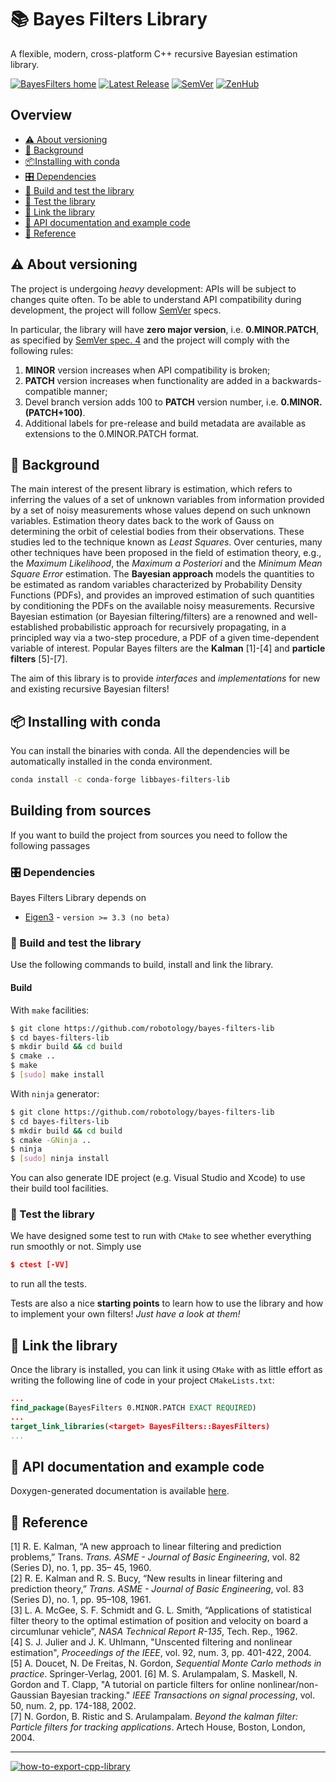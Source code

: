 # 📚 Bayes Filters Library

A flexible, modern, cross-platform C++ recursive Bayesian estimation library.

[![BayesFilters home](https://img.shields.io/badge/BayesFilters-Home%20%26%20Doc-E0C57F.svg?style=flat-square)](https://robotology.github.io/bayes-filters-lib/doc/html/index.html) [![Latest Release](https://img.shields.io/github/release/robotology/bayes-filters-lib.svg?style=flat-square&label=Latest%20Release)](https://github.com/robotology/bayes-filters-lib/releases) [![SemVer](https://img.shields.io/badge/SemVer-2.0.0-brightgreen.svg?style=flat-square)](http://semver.org/) [![ZenHub](https://img.shields.io/badge/Shipping_faster_with-ZenHub-blue.svg?style=flat-square)](https://zenhub.com)


## Overview
- [⚠️ About versioning](#️-about-versioning)
- [📖 Background](#-background)
- [📦Installing with conda](#-installing-with-conda)
- [🎛 Dependencies](#-dependencies)
- [🔨 Build and test the library](#-build-and-test-the-library)
- [🔬 Test the library](#-test-the-library)
- [🔗 Link the library](#-link-the-library)
- [📝 API documentation and example code](#-api-documentation-and-example-code)
- [📑 Reference](#-reference)


## ⚠️ About versioning
The project is undergoing _heavy_ development: APIs will be subject to changes quite often.
To be able to understand API compatibility during development, the project will follow [SemVer](http://semver.org/) specs.

In particular, the library will have **zero major version**, i.e. **0.MINOR.PATCH**, as specified by [SemVer spec. 4](http://semver.org/#spec-item-4) and the project will comply with the following rules:
 1. **MINOR** version increases when API compatibility is broken;
 2. **PATCH** version increases when functionality are added in a backwards-compatible manner;
 3. Devel branch version adds 100 to **PATCH** version number, i.e. **0.MINOR.(PATCH+100)**.
 4. Additional labels for pre-release and build metadata are available as extensions to the 0.MINOR.PATCH format.


## 📖 Background
The main interest of the present library is estimation, which refers to inferring the values of a set of unknown variables from information provided by a set of noisy measurements whose values depend on such unknown variables.
Estimation theory dates back to the work of Gauss on determining the orbit of celestial bodies from their observations.
These studies led to the technique known as _Least Squares_.
Over centuries, many other techniques have been proposed in the field of estimation theory, e.g., the _Maximum Likelihood_, the _Maximum a Posteriori_ and the _Minimum Mean Square Error_ estimation.
The **Bayesian approach** models the quantities to be estimated as random variables characterized by Probability Density Functions (PDFs), and provides an improved estimation of such quantities by conditioning the PDFs on the available noisy measurements.
Recursive Bayesian estimation (or Bayesian filtering/filters) are a renowned and well-established probabilistic approach for recursively propagating, in a principled way via a two-step procedure, a PDF of a given time-dependent variable of interest.
Popular Bayes filters are the **Kalman** [1]-[4] and **particle filters** [5]-[7].

The aim of this library is to provide _interfaces_ and _implementations_ for new and existing recursive Bayesian filters!

## 📦 Installing with conda
You can install the binaries with conda. All the dependencies will be automatically installed in the conda environment.
```bash
conda install -c conda-forge libbayes-filters-lib
```

## Building from sources
If you want to build the project from sources you need to follow the following passages
### 🎛 Dependencies
Bayes Filters Library depends on
 - [Eigen3](https://bitbucket.org/eigen/eigen/) - `version >= 3.3 (no beta)`


### 🔨 Build and test the library
Use the following commands to build, install and link the library.

#### Build
With `make` facilities:
```bash
$ git clone https://github.com/robotology/bayes-filters-lib
$ cd bayes-filters-lib
$ mkdir build && cd build
$ cmake ..
$ make
$ [sudo] make install
```

With `ninja` generator:
```bash
$ git clone https://github.com/robotology/bayes-filters-lib
$ cd bayes-filters-lib
$ mkdir build && cd build
$ cmake -GNinja ..
$ ninja
$ [sudo] ninja install
```

You can also generate IDE project (e.g. Visual Studio and Xcode) to use their
build tool facilities.

### 🔬 Test the library
We have designed some test to run with `CMake` to see whether everything run smoothly or not. Simply use
```cmake
$ ctest [-VV]
```
to run all the tests.

Tests are also a nice **starting points** to learn how to use the library and how to implement your own filters! _Just have a look at them!_

## 🔗 Link the library
Once the library is installed, you can link it using `CMake` with as little effort as writing the following line of code in your project `CMakeLists.txt`:
```cmake
...
find_package(BayesFilters 0.MINOR.PATCH EXACT REQUIRED)
...
target_link_libraries(<target> BayesFilters::BayesFilters)
...
```

## 📝 API documentation and example code
Doxygen-generated documentation is available [here](https://robotology.github.io/bayes-filters-lib/doc/html/index.html).


## 📑 Reference
[1] R. E. Kalman, “A new approach to linear filtering and prediction problems,” Trans. _Trans. ASME - Journal of Basic Engineering_, vol. 82 (Series D), no. 1, pp. 35– 45, 1960.  
[2] R. E. Kalman and R. S. Bucy, “New results in linear filtering and prediction theory,” _Trans. ASME - Journal of Basic Engineering_, vol. 83 (Series D), no. 1, pp. 95–108, 1961.  
[3] L. A. McGee, S. F. Schmidt and G. L. Smith, “Applications of statistical filter theory to the optimal estimation of position and velocity on board a circumlunar vehicle”, _NASA Technical Report R-135_, Tech. Rep., 1962.  
[4] S. J. Julier and J. K. Uhlmann, "Unscented filtering and nonlinear estimation", _Proceedings of the IEEE_, vol. 92, num. 3, pp. 401-422, 2004.  
[5] A. Doucet, N. De Freitas, N. Gordon, _Sequential Monte Carlo methods in practice_. Springer-Verlag, 2001.
[6] M. S. Arulampalam, S. Maskell, N. Gordon and T. Clapp, "A tutorial on particle filters for online nonlinear/non-Gaussian Bayesian tracking." _IEEE Transactions on signal processing_, vol. 50, num. 2, pp. 174-188, 2002.  
[7] N. Gordon, B. Ristic and S. Arulampalam. _Beyond the kalman filter: Particle filters for tracking applications_. Artech House, Boston, London, 2004.


---
[![how-to-export-cpp-library](https://img.shields.io/badge/-Project%20Template-brightgreen.svg?style=flat-square&logo=data%3Aimage%2Fpng%3Bbase64%2CiVBORw0KGgoAAAANSUhEUgAAAEAAAAA9CAYAAAAd1W%2FBAAAABmJLR0QA%2FwD%2FAP%2BgvaeTAAAACXBIWXMAAAsTAAALEwEAmpwYAAAAB3RJTUUH4QEFECsmoylg4QAABRdJREFUaN7tmmuIVVUUx%2F%2F7OmpaaGP6oedkGJWNIWoFVqRZGkIPSrAQgqhEqSYxszeFUB%2FCAqcXUaSRZmZP6IFm42QEUWAjqT1EQ0dLHTMfaWajv76sM%2BxO59znuY%2Bcs2CYmXv33mud31577bX3WU5lEEDOueDvfpLGSBolaaiksyUNknRyqNs%2BSR2SfrKf1ZJaJG11zv1rzJoX4ETgYWAtpcuvwCvABQHcJMUlPevAi5KmxTTbKalN0hZJ2yRlvO%2BOlzTYvOScmP5fSrreOber1mZcQF9gU2j2dgDNwLgixmwE7ge%2BC415FDi%2FFt1%2BuWfkRuBqH1CJYw8B3vfG7wR61NLDn%2BoZt6IcHma%2F7%2FX0zEo6HpRi4KWeYWOTNswfz9OzoKpr3ov2s4HNnmHtwMAy6Vvk6VkPjKkWgInA5zm2r0eBulJn3P6%2FEdgZo2c%2F8BDQu9wP3Qg8DRyIMGJPFhCfAjOAUcAgwOXQ08%2BC3hSb8SMF5AyfANcG4Iteip7L9QMejNjeAlkEjLZ1n490Ah023g%2FAZ0AL8DWwAdgO%2FBnT9y%2Fgdm8CllggbI9ouxeYD4wsNtBcBXwcY8hGYGqo7xjKJyuAyZ6uQ%2Fb5fO%2BzEcCbMf23ANNzeZ6AYcA8oxeWbcDcIAGJWKOlANgCfGNesBR4Cpjqz15ocgIAr0Z4bE%2FgDhsvSt71kzJAAm7O4uJvABfnSmhKBNBY4PL8D4CYdqcBc4CDETp%2Fs3g2SDFGNRVoVCkARhQYlwJ5vgD7JgDLInTvzsT0mQd8BFyTTzrrnGstd84hqR5Y5321LJtNHrABks6V1FfSkVCzeuUxQweAl4Ah2WAAd5XDA4AzgOdCfVbmAe4G22GI2SXATnGFyBrg1rikw05vhcpwIGMBrI%2Bt3UnAMxYgw7Lc7I7Sf7oF0ajcYZ%2BdTBuA24oF4O%2FnS4ErI4w4E3irgLF22f5%2FMEe7r4AJ3vG7y8WBO4Fvs0T%2B8SEb7y4VgC%2B%2FW0QdGFLSC5hmsaRYWWNp7ikRoK%2FL4uLrbZZ7xnhqFwBHske3lZKelfSBc%2B5o6G6wQdJIuxMcIKnBu5FykrZL2iVpq6TVzrm2CMMHS5ouaYak8MPtlfS6pGbn3Ibw3WQYgKTm8LaSpOwHFgCXJHAC7A80AW0xupb4SzGf%2BUx6CeSzxmcBmQLT8Yl2VoiSDZbx9SgSbkUB%2BPKeHZwyMSn1YOBJ4HBM9tYMnFfqNVs1AQTSYQ8zDOgN3AOsi2n7jn%2FxkUTIqgUAuWSTbW3lyi67ANSpdmS3pIWSXnbOra2U0loB8IikJ4JXYJWUTI0AaA%2F260q%2F%2F8uom0sKIAWQAkgBpABSACmAFEAKIAWQAkgBpABSACmAFEB3kc5uBSD0wuUySVN8AB3dgEF%2FK7PdLWmVpOCV3dGMpCGSZkr6%2FliabeA44CagVdIeSXMl1XtNV0kaH%2B58VkQ1RiXklgQBjAYWW11hVLXbfVY2k3OgKfZ%2BvuYB2Bvk2THltIetYOOiYl2pAXgM%2BLkWAHh21dkktcaM2WolgD3DgbCUCDoceK3KAC7MUkO8A5gJ1Fci2DQBP1YCAHCSFWD9EtH3b3Pxy6sVdYdaZVZHEgA8Fw%2Fi0BcxfVqAyUCvklw84STjCuDDEgEMBxbGtPsDeAA4odb34D5WZt%2BeJ4AmK6PZHPHdQeBtYOz%2FNTEZCbwQU%2FaSq0x%2BEtCnqi6eMIxJWUrZAxd%2FPHjoY%2FZQYrnFHIvqh2zNj6uGTf8ARTOPo64fR94AAAAASUVORK5CYII%3D)](https://github.com/robotology/how-to-export-cpp-library)
